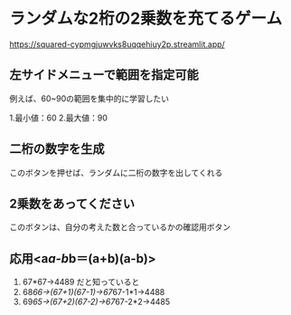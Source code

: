 # ランダムな2桁の2乗数を充てるゲーム
https://squared-cypmgjuwvks8uqqehiuy2p.streamlit.app/

## 左サイドメニューで範囲を指定可能
例えば、60~90の範囲を集中的に学習したい

1.最小値：60
2.最大値：90
## 二桁の数字を生成
このボタンを押せば、ランダムに二桁の数字を出してくれる

## 2乗数をあってください
このボタンは、自分の考えた数と合っているかの確認用ボタン

## 応用<a*a-b*b＝(a+b)(a-b)>
1. 67*67->4489  だと知っていると
2. 68*66->(67+1)(67-1)->67*67-1*1->4488
3. 69*65->(67+2)(67-2)->67*67-2*2->4485
